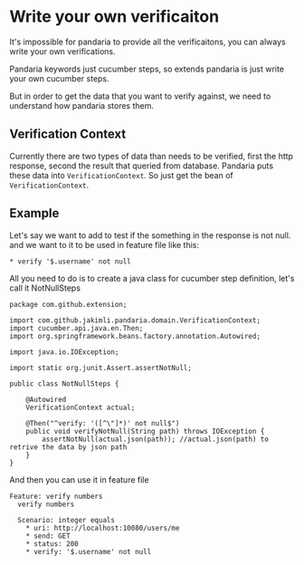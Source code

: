 Write your own verificaiton
===========================

It's impossible for pandaria to provide all the verificaitons, you can always write your own verifications.

Pandaria keywords just cucumber steps, so extends pandaria is just write your own cucumber steps.

But in order to get the data that you want to verify against, we need to understand how pandaria stores them.

Verification Context
--------------------

Currently there are two types of data than needs to be verified, first the http response, second the result that queried
from database. Pandaria puts these data into `VerificationContext`. So just get the bean of `VerificationContext`.

Example
-------

Let's say we want to add to test if the something in the response is not null. and we want to it to be used in feature
file like this:

```
* verify '$.username' not null
```

All you need to do is to create a java class for cucumber step definition, let's call it NotNullSteps

```
package com.github.extension;

import com.github.jakimli.pandaria.domain.VerificationContext;
import cucumber.api.java.en.Then;
import org.springframework.beans.factory.annotation.Autowired;

import java.io.IOException;

import static org.junit.Assert.assertNotNull;

public class NotNullSteps {

    @Autowired
    VerificationContext actual;

    @Then("^verify: '([^\"]*)' not null$")
    public void verifyNotNull(String path) throws IOException {
        assertNotNull(actual.json(path)); //actual.json(path) to retrive the data by json path
    }
}
```

And then you can use it in feature file
```
Feature: verify numbers
  verify numbers

  Scenario: integer equals
    * uri: http://localhost:10080/users/me
    * send: GET
    * status: 200
    * verify: '$.username' not null
```

